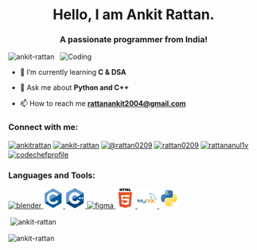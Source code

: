 <h1 align="center">Hello, I am Ankit Rattan.</h1>
<h3 align="center">A passionate programmer from India!</h3>
<img align="right" alt="Coding" width="400" src="https://www.sarvika.com/wp-content/uploads/2021/03/Backend-Developer-Python-GIF-Dribble.gif">

<p align="left"> <img src="https://komarev.com/ghpvc/?username=ankit-rattan&label=Profile%20views&color=0e75b6&style=flat" alt="ankit-rattan" /> </p>

- 🌱 I’m currently learning **C & DSA**

- 💬 Ask me about **Python and C++**

- 📫 How to reach me **rattanankit2004@gmail.com**



<h3 align="left">Connect with me:</h3>
<p align="left">
<a href="https://twitter.com/ankitrattan" target="blank"><img align="center" src="https://raw.githubusercontent.com/rahuldkjain/github-profile-readme-generator/master/src/images/icons/Social/twitter.svg" alt="ankitrattan" height="30" width="40" /></a>
<a href="https://linkedin.com/in/ankit-rattan" target="blank"><img align="center" src="https://raw.githubusercontent.com/rahuldkjain/github-profile-readme-generator/master/src/images/icons/Social/linked-in-alt.svg" alt="ankit-rattan" height="30" width="40" /></a>
<a href="https://medium.com/@rattan0209" target="blank"><img align="center" src="https://raw.githubusercontent.com/rahuldkjain/github-profile-readme-generator/master/src/images/icons/Social/medium.svg" alt="@rattan0209" height="30" width="40" /></a>
<a href="https://www.hackerrank.com/rattan0209" target="blank"><img align="center" src="https://raw.githubusercontent.com/rahuldkjain/github-profile-readme-generator/master/src/images/icons/Social/hackerrank.svg" alt="rattan0209" height="30" width="40" /></a>
<a href="https://auth.geeksforgeeks.org/user/rattananul1v" target="blank"><img align="center" src="https://raw.githubusercontent.com/rahuldkjain/github-profile-readme-generator/master/src/images/icons/Social/geeks-for-geeks.svg" alt="rattananul1v" height="30" width="40" /></a>
<a href="https://www.codechef.com/users/ankitrattan" target="blank"><img align="center" src="https://raw.githubusercontent.com/rahuldkjain/github-profile-readme-generator/master/src/images/icons/Social/codechef.svg" alt="codechefprofile" height="30" width="40" /></a>
</p>

<h3 align="left">Languages and Tools:</h3>
<p align="left"> <a href="https://www.blender.org/" target="_blank" rel="noreferrer"> <img src="https://download.blender.org/branding/community/blender_community_badge_white.svg" alt="blender" width="40" height="40"/> </a> <a href="https://www.cprogramming.com/" target="_blank" rel="noreferrer"> <img src="https://raw.githubusercontent.com/devicons/devicon/master/icons/c/c-original.svg" alt="c" width="40" height="40"/> </a> <a href="https://www.w3schools.com/cpp/" target="_blank" rel="noreferrer"> <img src="https://raw.githubusercontent.com/devicons/devicon/master/icons/cplusplus/cplusplus-original.svg" alt="cplusplus" width="40" height="40"/> </a> <a href="https://www.figma.com/" target="_blank" rel="noreferrer"> <img src="https://www.vectorlogo.zone/logos/figma/figma-icon.svg" alt="figma" width="40" height="40"/> </a> <a href="https://www.w3.org/html/" target="_blank" rel="noreferrer"> <img src="https://raw.githubusercontent.com/devicons/devicon/master/icons/html5/html5-original-wordmark.svg" alt="html5" width="40" height="40"/> </a> <a href="https://www.mysql.com/" target="_blank" rel="noreferrer"> <img src="https://raw.githubusercontent.com/devicons/devicon/master/icons/mysql/mysql-original-wordmark.svg" alt="mysql" width="40" height="40"/> </a> <a href="https://www.python.org" target="_blank" rel="noreferrer"> <img src="https://raw.githubusercontent.com/devicons/devicon/master/icons/python/python-original.svg" alt="python" width="40" height="40"/> </a>
</p>

<p>&nbsp;<img align="center" src="https://github-readme-stats.vercel.app/api?username=ankit-rattan&show_icons=true&locale=en" alt="ankit-rattan" /></p>

<p><img align="center" src="https://github-readme-streak-stats.herokuapp.com/?user=ankit-rattan&" alt="ankit-rattan" /></p>
